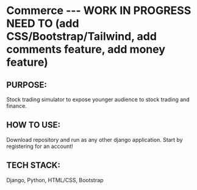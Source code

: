 # Commerce --- WORK IN PROGRESS NEED TO (add CSS/Bootstrap/Tailwind, add comments feature, add money feature)

## PURPOSE:
Stock trading simulator to expose younger audience to stock trading and finance. 

## HOW TO USE: 
Download repository and run as any other django application. Start by registering for an account!

## TECH STACK: 
Django, Python, HTML/CSS, Bootstrap
